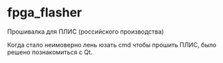 # fpga_flasher
Прошивалка для ПЛИС (российского производства)

Когда стало неимоверно лень юзать cmd чтобы прошить ПЛИС, было решено познакомиться с Qt.
